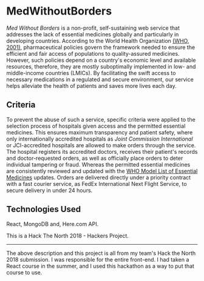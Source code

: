 # MedWithoutBorders
*Med Without Borders* is a non-profit, self-sustaining web service that addresses the lack of essential medicines globally and particularly in developing countries. According to the World Health Organization [(WHO, 2001)](https://www.sciencedirect.com/science/article/pii/B9780128112281000236#bib36), pharmaceutical policies govern the framework needed to ensure the efficient and fair access of populations to quality-assured medicines. However, such policies depend on a country's economic level and available resources, therefore, they are mostly suboptimally implemented in low- and middle-income countries (LMICs). By facilitating the swift access to necessary medications in a regulated and secure environment, our service helps alleviate the health of patients and saves more lives each day.   

## Criteria
To prevent the abuse of such a service, specific criteria were applied to the selection process of hospitals given access and the permitted essential medicines. This ensures maximum transparency and patient safety, where only internationally accredited hospitals as *Joint Commission International* or JCI-accredited hospitals are allowed to make orders through the service. The hospital registers its accredited doctors, receives their patient's records and doctor-requested orders, as well as officially place orders to deter individual tampering or fraud. Whereas the permitted essential medicines are consistently reviewed and updated with the [WHO Model List of Essential Medicines](http://www.who.int/medicines/publications/essentialmedicines/en/) updates. Orders are delivered directly under a priority contract with a fast courier service, as FedEx International Next Flight Service, to secure delivery in under 24 hours. 

## Technologies Used
React, MongoDB and, Here.com API.

This is a Hack The North 2018 - Hackers Project. 


----------------------------------------------------------
The above description and this project is all from my team's Hack the North 2018 submission. I was responsible for the entire front-end. I had taken a React course in the summer, and I used this hackathon as a way to put that course to use.
